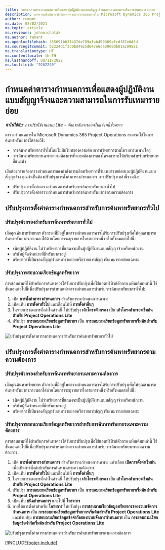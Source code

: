 ```yaml
---
title: กำหนดค่าตารางกำหนดการเพื่อแสดงผู้ปฏิบัติงานแบบสัญญาจ้างและความสามารถในการรับเหมารายย่อย
description: บทความนี้อธิบายวิธีกำหนดค่าตารางกำหนดการใน Microsoft Dynamics 365 Project Operations เพื่อแสดงกำลังการผลิตของทรัพยากรที่รับเหมารายย่อยเมื่อจัดหาบุคลากรให้กับความต้องการทรัพยากรของโครงการ
author: rumant
ms.date: 08/02/2021
ms.topic: article
ms.reviewer: johnmichalak
ms.author: rumant
ms.openlocfilehash: 355691b63f437de789afab499369afcdf87e6d3d
ms.sourcegitcommit: b2224d1f3c0bd4925d647e6ca3960db81a209521
ms.translationtype: HT
ms.contentlocale: th-TH
ms.lasthandoff: 08/11/2022
ms.locfileid: "9262240"
---
```

# <a name="configure-schedule-board-to-show-contract-workers-and-subcontracted-capacity"></a>กำหนดค่าตารางกำหนดการเพื่อแสดงผู้ปฏิบัติงานแบบสัญญาจ้างและความสามารถในการรับเหมารายย่อย 

_**นำไปใช้กับ:** การปรับใช้งานแบบ Lite - จัดการกับการออกใบแจ้งหนี้ชั่วคราว_

ตารางกำหนดการใน Microsoft Dynamics 365 Project Operations สามารถใช้ในการค้นหาทรัพยากรได้สองวิธี:

- การค้นหาทรัพยากรทั่วไปโดยไม่มีบริบทของความต้องการทรัพยากรตามโครงการเฉพาะใดๆ
- การค้นหาทรัพยากรเฉพาะความต้องการที่ความต้องการของโครงการจะให้บริบทสำหรับทรัพยากรที่แนะนำ

เมื่อต้องการแจ้งตารางกำหนดการของกำลังการผลิตทรัพยากรที่รับเหมารายย่อยและผู้ปฏิบัติงานแบบสัญญาจ้าง คุณจำเป็นต้องปรับปรุงการตั้งค่าตารางกำหนดการ การปรับปรุงเหล่านี้รวมถึง: 
- ปรับปรุงการตั้งค่าตารางกำหนดการสำหรับการค้นหาทรัพยากรทั่วไป
- ปรับปรุงการตั้งค่าตารางกำหนดการสำหรับการค้นหาทรัพยากรตามความต้องการ

## <a name="update-schedule-board-settings-for-general-resource-search"></a>ปรับปรุงการตั้งค่าตารางกำหนดการสำหรับการค้นหาทรัพยากรทั่วไป
### <a name="update-filters-for-general-resource-search"></a>ปรับปรุงตัวกรองสำหรับการค้นหาทรัพยากรทั่วไป
เมื่อคุณค้นหาทรัพยากร ตัวกรองที่มีอยู่ในตารางกำหนดการควรได้รับการปรับปรุงเพื่อให้คุณสามารถค้นหาทรัพยากรภายนอกได้ด้วยโดยการระบุรายการใดรายการหนึ่งหรือทั้งหมดต่อไปนี้:
  - ชนิดผู้ปฏิบัติงาน ไม่ว่าทรัพยากรที่แสดงจะเป็นผู้ปฏิบัติงานแบบสัญญาจ้างหรือพนักงาน
  - บริษัทผู้จัดจำหน่ายที่มีทรัพยากรอยู่
  - ทรัพยากรที่เป็นของสัญญารับเหมารายย่อยหรือรายการสัญญารับเหมารายย่อยเฉพาะ
    
### <a name="update-retrieve-resource-query"></a>ปรับปรุงการสอบถามเรียกข้อมูลทรัพยากร
การสอบถามที่ใช้สำหรับการค้นหาควรได้รับการปรับปรุงเพื่อใช้แอตทริบิวต์ตัวกรองเพิ่มเติมเหล่านี้ ใช้ขั้นตอนต่อไปนี้เพื่อปรับปรุงการกำหนดค่าตารางกำหนดการสำหรับการค้นหาทรัพยากรทั่วไป:  
1. เปิด **การตั้งค่าตารางกำหนดการ** สำหรับตารางกำหนดการเฉพาะ
2. เปิดแท็บ **การตั้งค่าทั่วไป** และเลื่อนไปที่ **การตั้งค่าอื่นๆ**
3. ในรายการของการตั้งค่าในส่วนนี้ ให้ปรับปรุง **เค้าโครงตัวกรอง** เป็น **เค้าโครงตัวกรองเริ่มต้นสำหรับ Project Operations Lite**
4. ปรับปรุง **การสอบถามเรียกข้อมูลทรัพยากร** เป็น **การสอบถามเรียกข้อมูลทรัพยากรเริ่มต้นสำหรับ Project Operations Lite**

![ปรับปรุงการตั้งค่าตารางกำหนดการสำหรับการค้นหาทรัพยากรทั่วไป](../media/BoardSettings.png)  

## <a name="update-schedule-board-settings-for-requirementbased-resource-search"></a>ปรับปรุงการตั้งค่าตารางกำหนดการสำหรับการค้นหาทรัพยากรตามความต้องการ
### <a name="update-filters-for-requirement-specific-resource-search"></a>ปรับปรุงตัวกรองสำหรับการค้นหาทรัพยากรเฉพาะความต้องการ 
เมื่อคุณค้นหาทรัพยากร ตัวกรองที่มีอยู่ในตารางกำหนดการควรได้รับการปรับปรุงเพื่อให้คุณสามารถค้นหาทรัพยากรภายนอกได้ด้วยโดยการระบุรายการใดรายการหนึ่งหรือทั้งหมดต่อไปนี้:
 - ชนิดผู้ปฏิบัติงาน ไม่ว่าทรัพยากรที่แสดงจะเป็นผู้ปฏิบัติงานแบบสัญญาจ้างหรือพนักงาน
 - บริษัทผู้จัดจำหน่ายที่มีทรัพยากรอยู่
 - ทรัพยากรที่เป็นของสัญญารับเหมารายย่อยหรือรายการสัญญารับเหมารายย่อยเฉพาะ

### <a name="update-retrieve-resource-query-for-requirement-specific-resource-search"></a>ปรับปรุงการสอบถามเรียกข้อมูลทรัพยากรสำหรับการค้นหาทรัพยากรเฉพาะความต้องการ 
การสอบถามที่ใช้สำหรับการค้นหาควรได้รับการปรับปรุงเพื่อใช้แอตทริบิวต์ตัวกรองเพิ่มเติมเหล่านี้ ใช้ขั้นตอนต่อไปนี้เพื่อปรับปรุงการกำหนดค่าตารางกำหนดการสำหรับการค้นหาทรัพยากรตามความต้องการ:

1. เปิด **การตั้งค่าตารางกำหนดการ** สำหรับตารางกำหนดการเฉพาะ แล้วเลือก **เปิดการตั้งค่าเริ่มต้น** เพื่อเปิดการตั้งค่าสำหรับการค้นหาเฉพาะความต้องการ
2. เปิดแท็บ **การตั้งค่าทั่วไป** และเลื่อนไปที่ **การตั้งค่าอื่นๆ**
3. ในรายการของการตั้งค่าในส่วนนี้ ให้ปรับปรุง **เค้าโครงตัวกรอง** เป็น **เค้าโครงตัวกรองเริ่มต้นสำหรับ Project Operations Lite**
4. ปรับปรุง **การสอบถามเรียกข้อมูลทรัพยากร** เป็น **การสอบถามเรียกข้อมูลทรัพยากรเริ่มต้นสำหรับ Project Operations Lite**
5. เปิดแท็บ **ชนิดกำหนดการ** และไปที่ **โครงการ**
6. ภายใต้การตั้งค่าสำหรับ **โครงการ** ให้ปรับปรุง **การสอบถามเรียกข้อมูลทรัพยากรของระบบจัดการกำหนดการ** เป็น **การสอบถามเรียกข้อมูลทรัพยากรเริ่มต้นสำหรับ Project Operations Lite** และปรับปรุง **การสอบถามเรียกข้อมูลข้อจำกัดของระบบจัดการกำหนดการ** เป็น **การสอบถามเรียกข้อมูลข้อจำกัดเริ่มต้นสำหรับ Project Operations Lite**

![ปรับปรุงการตั้งค่าตารางกำหนดการสำหรับการค้นหาทรัพยากรตามความต้องการ](../media/SASettings.png)  

[!INCLUDE[footer-include](../../includes/footer-banner.md)]
